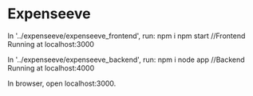 # Expenseeve
In '../expenseeve/expenseeve_frontend', run:
  npm i
  npm start
  //Frontend Running at localhost:3000
  
 In '../expenseeve/expenseeve_backend', run:
  npm i
  node app
 //Backend Running at localhost:4000
 
 In browser, open localhost:3000.
